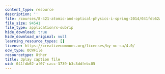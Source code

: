 ```yaml
---
content_type: resource
description: ''
file: /courses/8-421-atomic-and-optical-physics-i-spring-2014/041fdb62af07cacc3739b3c3ddfebc05_nSxRp52JkKY.srt
file_size: 94541
file_type: application/x-subrip
hide_download: true
hide_download_original: null
learning_resource_types: []
license: https://creativecommons.org/licenses/by-nc-sa/4.0/
ocw_type: OCWFile
resourcetype: Other
title: 3play caption file
uid: 041fdb62-af07-cacc-3739-b3c3ddfebc05
---
```


